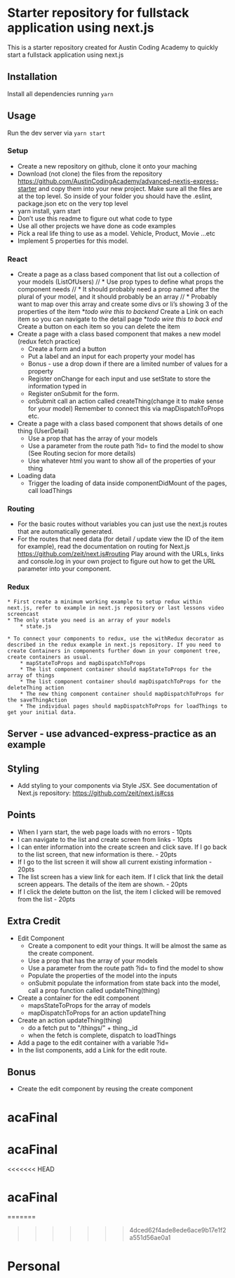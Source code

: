 # Starter repository for fullstack application using next.js

This is a starter repository created for Austin Coding Academy to quickly
start a fullstack application using next.js

## Installation

Install all dependencies running `yarn`

## Usage

Run the dev server via `yarn start`

### Setup
* Create a new repository on github, clone it onto your maching
* Download (not clone) the files from the repository https://github.com/AustinCodingAcademy/advanced-nextjs-express-starter and copy them into your new project. Make sure all the files are at the top level. So inside of your folder you should have the .eslint, package.json etc on the very top level
* yarn install, yarn start
* Don’t use this readme to figure out what code to type
* Use all other projects we have done as code examples
* Pick a real life thing to use as a model. Vehicle, Product, Movie …etc
* Implement 5 properties for this model.

### React
* Create a page as a class based component that list out a collection of your models (ListOfUsers)
   // * Use prop types to define what props the component needs
   // * It should probably need a prop named after the plural of your model, and it should probably be an array
   // * Probably want to map over this array and create some divs or li’s showing 3 of the properties of the item
    **todo wire this to backend* Create a Link on each item so you can navigate to the detail page
    **todo wire this to back end* Create a button on each item so you can delete the item
* Create a page with a class based component that makes a new model (redux fetch practice)
    * Create a form and a button
    * Put a label and an input for each property your model has
    * Bonus - use a drop down if there are a limited number of values for a property
    * Register onChange for each input and use setState to store the information typed in
    * Register onSubmit for the form.
    * onSubmit call an action called createThing(change it to make sense for your model) Remember to connect this via mapDispatchToProps etc.
* Create a page with a class based component that shows details of one thing (UserDetail)
    * Use a prop that has the array of your models
    * Use a parameter from the route path ?id=<id> to find the model to show (See Routing secion for more details)
    * Use whatever html you want to show all of the properties of your thing
* Loading data
    * Trigger the loading of data inside componentDidMount of the pages, call loadThings

### Routing
* For the basic routes without variables you can just use the next.js routes that are automatically generated.
* For the routes that need data (for detail / update view the ID of the item for example), read the documentation on routing for Next.js https://github.com/zeit/next.js#routing Play around with the URLs, links and console.log in your own project to figure out how to get the URL parameter into your component.

### Redux
    * First create a minimum working example to setup redux within next.js, refer to example in next.js repository or last lessons video screencast
    * The only state you need is an array of your models
        * state.js
<!--    * Create actions for loading your models and models loaded-->
<!--        * loadThings() - do a fetch get to “/things”-->
<!--        * thingsLoaded(things) - THINGS_LOADED-->
<!--    * Create an action for saving a new model-->
<!--        * createThing(thing) - do a fetch post to “/things”-->
<!--        * when the fetch is complete, dispatch to loadThings-->
<!--    * Create an action for deleting an item-->
<!--        * deleteThing(id) - do a fetch delete to “/things/” + id-->
<!--        * when the fetch is complete, dispatch to loadThings-->
<!--    * Create reducer for the state-->
<!--        * care about the action THINGS_LOADED-->
    * To connect your components to redux, use the withRedux decorator as described in the redux example in next.js repository. If you need to create Containers in components further down in your component tree, create containers as usual.
        * mapStateToProps and mapDispatchToProps
        * The list component container should mapStateToProps for the array of things
        * The list component container should mapDispatchToProps for the deleteThing action
        * The new thing component container should mapDispatchToProps for the saveThingAction
        * The individual pages should mapDispatchToProps for loadThings to get your initial data.

## Server - use advanced-express-practice as an example
<!--* The code for this goes in /src-->
<!--* Use express to create a server listening on port 3001-->
<!--* Use mongoose to connect to a MongoDB database called “checkpoint2”-->
<!--* Create a Model for your thing-->
<!--* Create a Route and Controller for your thing-->
<!--* In the Route, create routes for getting all things, getting one thing by id, deleting one thing, updating one thing, and creating one thing-->
<!--* In the Controller, create functions for list,show,create,update,remove-->

## Styling
* Add styling to your components via Style JSX. See documentation of Next.js repository: https://github.com/zeit/next.js#css

## Points
* When I yarn start, the web page loads with no errors - 10pts
* I can navigate to the list and create screen from links - 10pts
* I can enter information into the create screen and click save. If I go back to the list screen, that new information is there. - 20pts
* If I go to the list screen it will show all current existing information - 20pts
* The list screen has a view link for each item. If I click that link the detail screen appears. The details of the item are shown. - 20pts
* If I click the delete button on the list, the item I clicked will be removed from the list - 20pts


## Extra Credit
* Edit Component
  * Create a component to edit your things. It will be almost the same as the create component.
  * Use a prop that has the array of your models
  * Use a parameter from the route path ?id=<id> to find the model to show
  * Populate the properties of the model into the inputs
  * onSubmit populate the information from state back into the model, call a prop function called updateThing(thing)
* Create a container for the edit component
  * mapsStateToProps for the array of models
  * mapDispatchToProps for an action updateThing
* Create an action updateThing(thing)
  * do a fetch put to "/things/" + thing._id
  * when the fetch is complete, dispatch to loadThings
* Add a page to the edit container with a variable ?id=<id>
* In the list components, add a Link for the edit route.

## Bonus
* Create the edit component by reusing the create component
# acaFinal
# acaFinal
<<<<<<< HEAD
# acaFinal
=======
>>>>>>> 4dced62f4ade8ede6ace9b17e1f2a551d56ae0a1
# Personal
